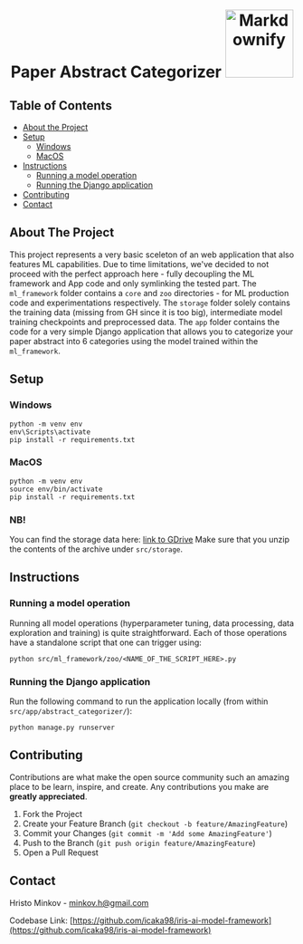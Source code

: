 <h1 align='center'>
  Paper Abstract Categorizer
  <a href="https://github.com/sindresorhus/awesome"><img src="https://cdn.rawgit.com/sindresorhus/awesome/d7305f38d29fed78fa85652e3a63e154dd8e8829/media/badge.svg" alt="Markdownify" width='120'>
  </a>
</h1>



<!-- TABLE OF CONTENTS -->
## Table of Contents

* [About the Project](#about-the-project)
* [Setup](#setup)
    * [Windows](#windows)
    * [MacOS](#macos)
* [Instructions](#instructions)
    * [Running a model operation](#running-a-model-operation)
    * [Running the Django application](#running-the-django-application)
* [Contributing](#contributing)
* [Contact](#contact)



<!-- ABOUT THE PROJECT -->
## About The Project

This project represents a very basic sceleton of an web application that also features ML capabilities. Due to time limitations, we've decided to not proceed with the perfect approach here - fully decoupling the ML framework and App code and only symlinking the tested part. The `ml_framework` folder contains a `core` and `zoo` directories - for ML production code and experimentations respectively. The `storage` folder solely contains the training data (missing from GH since it is too big), intermediate model training checkpoints and preprocessed data. The `app` folder contains the code for a very simple Django application that allows you to categorize your paper abstract into 6 categories using the model trained within the `ml_framework`. 

## Setup

### Windows
```
python -m venv env
env\Scripts\activate
pip install -r requirements.txt
```

### MacOS
```
python -m venv env
source env/bin/activate
pip install -r requirements.txt
```

### NB!
You can find the storage data here: [link to GDrive](https://drive.google.com/file/d/1PFSaJqoFACWZONvEVIq-sSyEKNMI6cC6/view?usp=sharing)
Make sure that you unzip the contents of the archive under `src/storage`.

## Instructions


### Running a model operation
Running all model operations (hyperparameter tuning, data processing, data exploration and training) is quite straightforward. Each of those operations have a standalone script that one can trigger using:
```
python src/ml_framework/zoo/<NAME_OF_THE_SCRIPT_HERE>.py
```

### Running the Django application
Run the following command to run the application locally (from within `src/app/abstract_categorizer/`):
```
python manage.py runserver
```

<!-- CONTRIBUTING -->
## Contributing

Contributions are what make the open source community such an amazing place to be learn, inspire, and create. Any contributions you make are **greatly appreciated**.

1. Fork the Project
2. Create your Feature Branch (`git checkout -b feature/AmazingFeature`)
3. Commit your Changes (`git commit -m 'Add some AmazingFeature'`)
4. Push to the Branch (`git push origin feature/AmazingFeature`)
5. Open a Pull Request



<!-- CONTACT -->
## Contact
Hristo Minkov - minkov.h@gmail.com

Codebase Link: [https://github.com/icaka98/iris-ai-model-framework](https://github.com/icaka98/iris-ai-model-framework)




<!-- MARKDOWN LINKS & IMAGES -->
<!-- https://www.markdownguide.org/basic-syntax/#reference-style-links -->
[contributors-shield]: https://img.shields.io/github/contributors/othneildrew/Best-README-Template.svg?style=flat-square
[contributors-url]: https://github.com/othneildrew/Best-README-Template/graphs/contributors
[forks-shield]: https://img.shields.io/github/forks/othneildrew/Best-README-Template.svg?style=flat-square
[forks-url]: https://github.com/othneildrew/Best-README-Template/network/members
[stars-shield]: https://img.shields.io/github/stars/othneildrew/Best-README-Template.svg?style=flat-square
[stars-url]: https://github.com/othneildrew/Best-README-Template/stargazers
[issues-shield]: https://img.shields.io/github/issues/othneildrew/Best-README-Template.svg?style=flat-square
[issues-url]: https://github.com/othneildrew/Best-README-Template/issues
[license-shield]: https://img.shields.io/github/license/othneildrew/Best-README-Template.svg?style=flat-square
[license-url]: https://github.com/othneildrew/Best-README-Template/blob/master/LICENSE.txt
[linkedin-shield]: https://img.shields.io/badge/-LinkedIn-black.svg?style=flat-square&logo=linkedin&colorB=555
[linkedin-url]: https://linkedin.com/in/othneildrew
[product-screenshot]: git_images/present.png